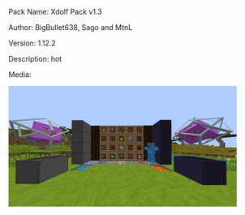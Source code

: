Pack Name: Xdolf Pack v1.3

Author: BigBullet638, Sago and MtnL

Version: 1.12.2

Description: hot

Media: 

![image](image.png)